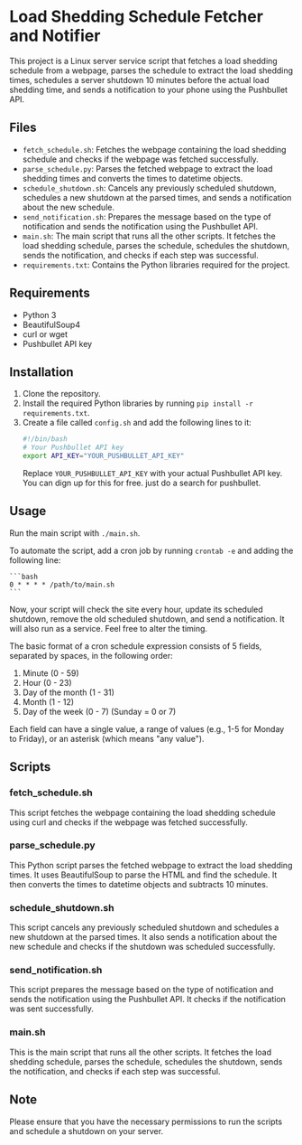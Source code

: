 # Load Shedding Schedule Fetcher and Notifier

This project is a Linux server service script that fetches a load shedding schedule from a webpage, parses the schedule to extract the load shedding times, schedules a server shutdown 10 minutes before the actual load shedding time, and sends a notification to your phone using the Pushbullet API.

## Files

- `fetch_schedule.sh`: Fetches the webpage containing the load shedding schedule and checks if the webpage was fetched successfully.
- `parse_schedule.py`: Parses the fetched webpage to extract the load shedding times and converts the times to datetime objects.
- `schedule_shutdown.sh`: Cancels any previously scheduled shutdown, schedules a new shutdown at the parsed times, and sends a notification about the new schedule.
- `send_notification.sh`: Prepares the message based on the type of notification and sends the notification using the Pushbullet API.
- `main.sh`: The main script that runs all the other scripts. It fetches the load shedding schedule, parses the schedule, schedules the shutdown, sends the notification, and checks if each step was successful.
- `requirements.txt`: Contains the Python libraries required for the project.

## Requirements

- Python 3
- BeautifulSoup4
- curl or wget
- Pushbullet API key

## Installation

1. Clone the repository.
2. Install the required Python libraries by running `pip install -r requirements.txt`.
3. Create a file called `config.sh` and add the following lines to it:
    ```bash
    #!/bin/bash
    # Your Pushbullet API key
    export API_KEY="YOUR_PUSHBULLET_API_KEY"
    ```
    Replace `YOUR_PUSHBULLET_API_KEY` with your actual Pushbullet API key.
    You can dign up for this for free. just do a search for pushbullet.
## Usage

Run the main script with `./main.sh`.

To automate the script, add a cron job by running `crontab -e` and adding the following line:

    ```bash
    0 * * * * /path/to/main.sh
    ```

Now, your script will check the site every hour, update its scheduled shutdown, remove the old scheduled shutdown, and send a notification. It will also run as a service. Feel free to alter the timing.

The basic format of a cron schedule expression consists of 5 fields, separated by spaces, in the following order:

1. Minute (0 - 59)
2. Hour (0 - 23)
3. Day of the month (1 - 31)
4. Month (1 - 12)
5. Day of the week (0 - 7) (Sunday = 0 or 7)

Each field can have a single value, a range of values (e.g., 1-5 for Monday to Friday), or an asterisk (which means "any value").

## Scripts

### fetch_schedule.sh

This script fetches the webpage containing the load shedding schedule using curl and checks if the webpage was fetched successfully.

### parse_schedule.py

This Python script parses the fetched webpage to extract the load shedding times. It uses BeautifulSoup to parse the HTML and find the schedule. It then converts the times to datetime objects and subtracts 10 minutes.

### schedule_shutdown.sh

This script cancels any previously scheduled shutdown and schedules a new shutdown at the parsed times. It also sends a notification about the new schedule and checks if the shutdown was scheduled successfully.

### send_notification.sh

This script prepares the message based on the type of notification and sends the notification using the Pushbullet API. It checks if the notification was sent successfully.

### main.sh

This is the main script that runs all the other scripts. It fetches the load shedding schedule, parses the schedule, schedules the shutdown, sends the notification, and checks if each step was successful.

## Note

Please ensure that you have the necessary permissions to run the scripts and schedule a shutdown on your server.

